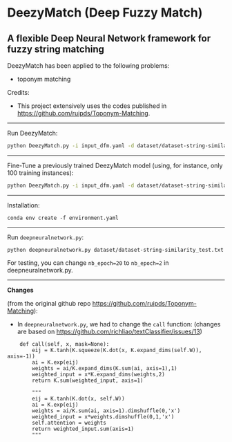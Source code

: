 # DeezyMatch (Deep Fuzzy Match)

## A flexible Deep Neural Network framework for fuzzy string matching

DeezyMatch has been applied to the following problems:

- toponym matching

Credits:

- This project extensively uses the codes published in https://github.com/ruipds/Toponym-Matching. 

---

Run DeezyMatch:

```bash
python DeezyMatch.py -i input_dfm.yaml -d dataset/dataset-string-similarity_test.txt -m test_model

```

---

Fine-Tune a previously trained DeezyMatch model (using, for instance, only 100 training instances):

```bash
python DeezyMatch.py -i input_dfm.yaml -d dataset/dataset-string-similarity_test.txt -f test_model -n 100 -m finetuned_model

```

---

Installation:

```
conda env create -f environment.yaml
```

---

Run `deepneuralnetwork.py`:

```
python deepneuralnetwork.py dataset/dataset-string-similarity_test.txt
```

For testing, you can change `nb_epoch=20` to `nb_epoch=2` in deepneuralnetwork.py.

---

**Changes**

(from the original github repo https://github.com/ruipds/Toponym-Matching):


* In `deepneuralnetwork.py`, we had to change the `call` function: (changes are based on https://github.com/richliao/textClassifier/issues/13)

```
    def call(self, x, mask=None):
        eij = K.tanh(K.squeeze(K.dot(x, K.expand_dims(self.W)), axis=-1))
        ai = K.exp(eij)
        weights = ai/K.expand_dims(K.sum(ai, axis=1),1)
        weighted_input = x*K.expand_dims(weights,2)
        return K.sum(weighted_input, axis=1)

        """
        eij = K.tanh(K.dot(x, self.W))
        ai = K.exp(eij)
        weights = ai/K.sum(ai, axis=1).dimshuffle(0,'x')
        weighted_input = x*weights.dimshuffle(0,1,'x')
        self.attention = weights
        return weighted_input.sum(axis=1)
        """
```

